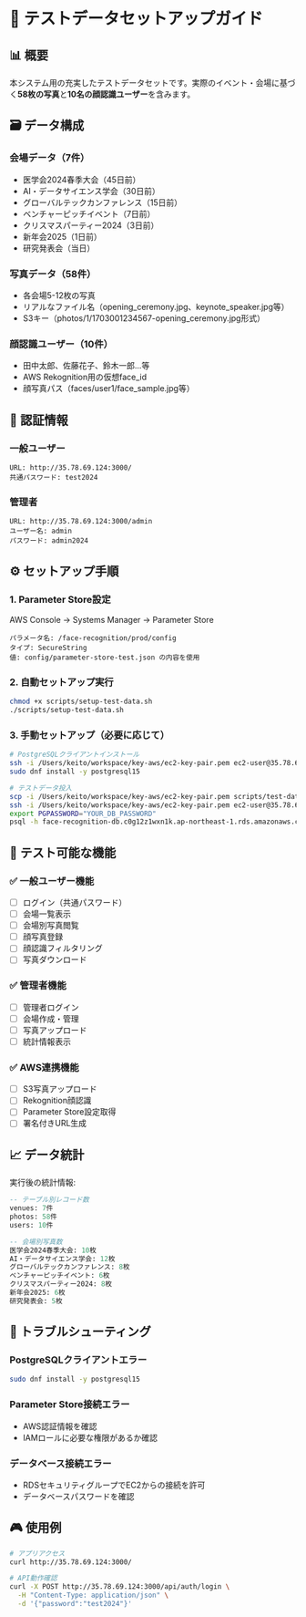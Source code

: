 # 🎯 テストデータセットアップガイド

## 📊 概要

本システム用の充実したテストデータセットです。実際のイベント・会場に基づく**58枚の写真**と**10名の顔認識ユーザー**を含みます。

## 🗃️ データ構成

### 会場データ（7件）
- 医学会2024春季大会（45日前）
- AI・データサイエンス学会（30日前）
- グローバルテックカンファレンス（15日前）
- ベンチャーピッチイベント（7日前）
- クリスマスパーティー2024（3日前）
- 新年会2025（1日前）
- 研究発表会（当日）

### 写真データ（58件）
- 各会場5-12枚の写真
- リアルなファイル名（opening_ceremony.jpg、keynote_speaker.jpg等）
- S3キー（photos/1/1703001234567-opening_ceremony.jpg形式）

### 顔認識ユーザー（10件）
- 田中太郎、佐藤花子、鈴木一郎...等
- AWS Rekognition用の仮想face_id
- 顔写真パス（faces/user1/face_sample.jpg等）

## 🔐 認証情報

### 一般ユーザー
```
URL: http://35.78.69.124:3000/
共通パスワード: test2024
```

### 管理者
```
URL: http://35.78.69.124:3000/admin
ユーザー名: admin
パスワード: admin2024
```

## ⚙️ セットアップ手順

### 1. Parameter Store設定
AWS Console → Systems Manager → Parameter Store
```
パラメータ名: /face-recognition/prod/config
タイプ: SecureString
値: config/parameter-store-test.json の内容を使用
```

### 2. 自動セットアップ実行
```bash
chmod +x scripts/setup-test-data.sh
./scripts/setup-test-data.sh
```

### 3. 手動セットアップ（必要に応じて）
```bash
# PostgreSQLクライアントインストール
ssh -i /Users/keito/workspace/key-aws/ec2-key-pair.pem ec2-user@35.78.69.124
sudo dnf install -y postgresql15

# テストデータ投入
scp -i /Users/keito/workspace/key-aws/ec2-key-pair.pem scripts/test-data.sql ec2-user@35.78.69.124:/home/ec2-user/
ssh -i /Users/keito/workspace/key-aws/ec2-key-pair.pem ec2-user@35.78.69.124
export PGPASSWORD="YOUR_DB_PASSWORD"
psql -h face-recognition-db.c0g12z1wxn1k.ap-northeast-1.rds.amazonaws.com -U face_recognition_user -d face_recognition_db -f test-data.sql
```

## 🧪 テスト可能な機能

### ✅ 一般ユーザー機能
- [ ] ログイン（共通パスワード）
- [ ] 会場一覧表示
- [ ] 会場別写真閲覧
- [ ] 顔写真登録
- [ ] 顔認識フィルタリング
- [ ] 写真ダウンロード

### ✅ 管理者機能
- [ ] 管理者ログイン
- [ ] 会場作成・管理
- [ ] 写真アップロード
- [ ] 統計情報表示

### ✅ AWS連携機能
- [ ] S3写真アップロード
- [ ] Rekognition顔認識
- [ ] Parameter Store設定取得
- [ ] 署名付きURL生成

## 📈 データ統計

実行後の統計情報:
```sql
-- テーブル別レコード数
venues: 7件
photos: 58件  
users: 10件

-- 会場別写真数
医学会2024春季大会: 10枚
AI・データサイエンス学会: 12枚
グローバルテックカンファレンス: 8枚
ベンチャーピッチイベント: 6枚
クリスマスパーティー2024: 8枚
新年会2025: 6枚
研究発表会: 5枚
```

## 🔧 トラブルシューティング

### PostgreSQLクライアントエラー
```bash
sudo dnf install -y postgresql15
```

### Parameter Store接続エラー
- AWS認証情報を確認
- IAMロールに必要な権限があるか確認

### データベース接続エラー
- RDSセキュリティグループでEC2からの接続を許可
- データベースパスワードを確認

## 🎮 使用例

```bash
# アプリアクセス
curl http://35.78.69.124:3000/

# API動作確認
curl -X POST http://35.78.69.124:3000/api/auth/login \
  -H "Content-Type: application/json" \
  -d '{"password":"test2024"}'
``` 
